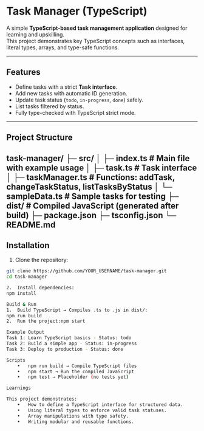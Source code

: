 # Task Manager (TypeScript)

A simple **TypeScript-based task management application** designed for learning and upskilling.  
This project demonstrates key TypeScript concepts such as interfaces, literal types, arrays, and type-safe functions.

---

## Features

- Define tasks with a strict **Task interface**.
- Add new tasks with automatic ID generation.
- Update task status (`todo`, `in-progress`, `done`) safely.
- List tasks filtered by status.
- Fully type-checked with TypeScript strict mode.

---

## Project Structure
task-manager/
├─ src/
│  ├─ index.ts          # Main file with example usage
│  ├─ task.ts           # Task interface
│  ├─ taskManager.ts    # Functions: addTask, changeTaskStatus, listTasksByStatus
│  └─ sampleData.ts     # Sample tasks for testing
├─ dist/                # Compiled JavaScript (generated after build)
├─ package.json
├─ tsconfig.json
└─ README.md
---

## Installation

1. Clone the repository:

```bash
git clone https://github.com/YOUR_USERNAME/task-manager.git
cd task-manager

2.	Install dependencies:
npm install

Build & Run
1.	Build TypeScript → Compiles .ts to .js in dist/:
npm run build
2.	Run the project:npm start

Example Output
Task 1: Learn TypeScript basics - Status: todo
Task 2: Build a simple app - Status: in-progress
Task 3: Deploy to production - Status: done

Scripts
	•	npm run build → Compile TypeScript files
	•	npm start → Run the compiled JavaScript
	•	npm test → Placeholder (no tests yet)

Learnings

This project demonstrates:
	•	How to define a TypeScript interface for structured data.
	•	Using literal types to enforce valid task statuses.
	•	Array manipulations with type safety.
	•	Writing modular and reusable functions.